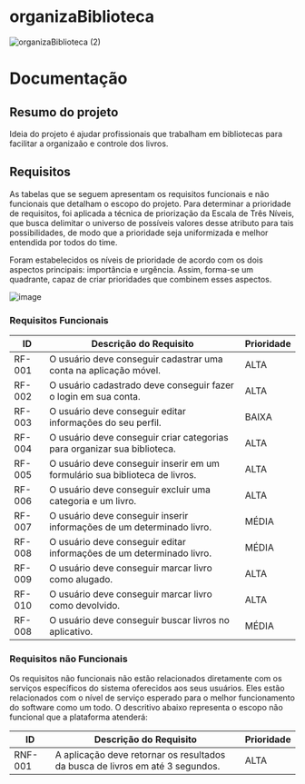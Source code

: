 # organizaBiblioteca

![organizaBiblioteca (2)](https://github.com/viniciussluiz/organizaBiblioteca/assets/103579574/3694165c-0ad8-4ed6-b3e0-83e17c422134)

# Documentação


## Resumo do projeto

Ideia do projeto é ajudar profissionais que trabalham em bibliotecas para facilitar a organizaão e controle dos livros.

## Requisitos

As tabelas que se seguem apresentam os requisitos funcionais e não funcionais que detalham o escopo do projeto. Para determinar a prioridade de requisitos, foi aplicada a técnica de priorização da Escala de Três Níveis, que busca delimitar o universo de possíveis valores desse atributo para tais possibilidades, de modo que a prioridade seja uniformizada e melhor entendida por todos do time.

Foram estabelecidos os níveis de prioridade de acordo com os dois aspectos principais: importância e urgência. Assim, forma-se um quadrante, capaz de criar prioridades que combinem esses aspectos.

![image](https://user-images.githubusercontent.com/103579574/229512485-da1405c1-c007-4bb0-bffb-1f177a19beb3.png)


### Requisitos Funcionais

|ID    | Descrição do Requisito  | Prioridade |
|------|-----------------------------------------|----|
|RF-001| O usuário deve conseguir cadastrar uma conta na aplicação móvel. | ALTA | 
|RF-002| O usuário cadastrado deve conseguir fazer o login em sua conta. | ALTA |
|RF-003| O usuário deve conseguir editar informações do seu perfil.  | BAIXA |
|RF-004| O usuário deve conseguir criar categorias para organizar sua biblioteca. | ALTA |
|RF-005| O usuário deve conseguir inserir em um formulário sua biblioteca de livros. | ALTA |
|RF-006| O usuário deve conseguir excluir uma categoria e um livro. | ALTA |
|RF-007| O usuário deve conseguir inserir informações de um determinado livro. | MÉDIA |
|RF-008| O usuário deve conseguir editar informações de um determinado livro. | MÉDIA |
|RF-009| O usuário deve conseguir marcar livro como alugado. | ALTA |
|RF-010| O usuário deve conseguir marcar livro como devolvido. | ALTA |
|RF-008| O usuário deve conseguir buscar livros no aplicativo. | MÉDIA |


### Requisitos não Funcionais
Os requisitos não funcionais não estão relacionados diretamente com os serviços específicos do sistema oferecidos aos seus usuários. Eles estão relacionados com o nível de serviço esperado para o melhor funcionamento do software como um todo. O descritivo abaixo representa o escopo não funcional que a plataforma atenderá:

|ID     | Descrição do Requisito  |Prioridade |
|-------|-------------------------|----|
|RNF-001|A aplicação deve retornar os resultados da busca de livros em até 3 segundos.  | ALTA | 
